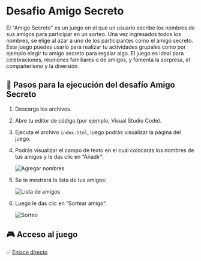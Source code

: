 # Desafio Amigo Secreto
El "Amigo Secreto" es un juego en el que un usuario escribe los nombres de sus amigos para participar en un sorteo. Una vez ingresados todos los nombres, se elige al azar a uno de los participantes como el amigo secreto. Este juego puedes usarlo para realizar tu actividades grupales como por ejemplo elegir tu amigo secreto para regalar algo. El juego es ideal para celebraciones, reuniones familiares o de amigos, y fomenta la sorpresa, el compañerismo y la diversión.

## :page_facing_up: Pasos para la ejecución del desafío Amigo Secreto

1. Descarga los archivos.
2. Abre tu editor de código (por ejemplo, Visual Studio Code).
3. Ejecuta el archivo `index.html`, luego podrás visualizar la página del juego.
4. Podrás visualizar el campo de texto en el cual colocarás los nombres de tus amigos y le das clic en “Añadir”:

   ![Agregar nombres](https://github.com/user-attachments/assets/3db31121-a38b-4eb9-bfb2-139e6389461d)

5. Se te mostrará la lista de tus amigos:

   ![Lista de amigos](https://github.com/user-attachments/assets/580fd8e7-168f-4ec3-be68-cd0978032b6f)

6. Luego le das clic en “Sortear amigo”:

   ![Sorteo](https://github.com/user-attachments/assets/8b296987-f8e2-483b-8582-852e735385d6)

## :video_game: Acceso al juego

:white_check_mark: [Enlace directo](https://lily-informatica.github.io/Desafio-Amigo-Secreto/)



